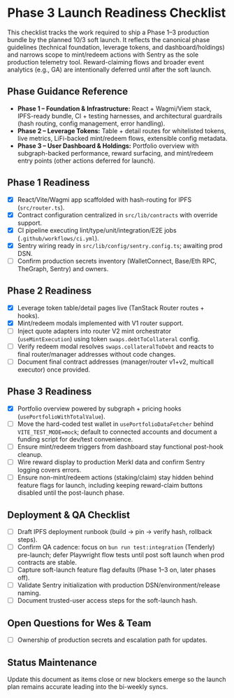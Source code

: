 # Phase 3 Launch Readiness Checklist

This checklist tracks the work required to ship a Phase 1–3 production bundle by the planned 10/3 soft launch. It reflects the canonical phase guidelines (technical foundation, leverage tokens, and dashboard/holdings) and narrows scope to mint/redeem actions with Sentry as the sole production telemetry tool. Reward-claiming flows and broader event analytics (e.g., GA) are intentionally deferred until after the soft launch.

## Phase Guidance Reference
- **Phase 1 – Foundation & Infrastructure:** React + Wagmi/Viem stack, IPFS-ready bundle, CI + testing harnesses, and architectural guardrails (hash routing, config management, error handling).
- **Phase 2 – Leverage Tokens:** Table + detail routes for whitelisted tokens, live metrics, LiFi-backed mint/redeem flows, extensible config metadata.
- **Phase 3 – User Dashboard & Holdings:** Portfolio overview with subgraph-backed performance, reward surfacing, and mint/redeem entry points (other actions deferred for launch).

## Phase 1 Readiness
- [x] React/Vite/Wagmi app scaffolded with hash-routing for IPFS (`src/router.ts`).
- [x] Contract configuration centralized in `src/lib/contracts` with override support.
- [x] CI pipeline executing lint/type/unit/integration/E2E jobs (`.github/workflows/ci.yml`).
- [x] Sentry wiring ready in `src/lib/config/sentry.config.ts`; awaiting prod DSN.
- [ ] Confirm production secrets inventory (WalletConnect, Base/Eth RPC, TheGraph, Sentry) and owners.

## Phase 2 Readiness
- [x] Leverage token table/detail pages live (TanStack Router routes + hooks).
- [x] Mint/redeem modals implemented with V1 router support.
- [ ] Inject quote adapters into router V2 mint orchestrator (`useMintExecution`) using token `swaps.debtToCollateral` config.
- [ ] Verify redeem modal resolves `swaps.collateralToDebt` and reacts to final router/manager addresses without code changes.
- [ ] Document final contract addresses (manager/router v1+v2, multicall executor) once provided.

## Phase 3 Readiness
- [x] Portfolio overview powered by subgraph + pricing hooks (`usePortfolioWithTotalValue`).
- [ ] Move the hard-coded test wallet in `usePortfolioDataFetcher` behind `VITE_TEST_MODE=mock`; default to connected accounts and document a funding script for dev/test convenience.
- [ ] Ensure mint/redeem triggers from dashboard stay functional post-hook cleanup.
- [ ] Wire reward display to production Merkl data and confirm Sentry logging covers errors.
- [ ] Ensure non-mint/redeem actions (staking/claim) stay hidden behind feature flags for launch, including keeping reward-claim buttons disabled until the post-launch phase.

## Deployment & QA Checklist
- [ ] Draft IPFS deployment runbook (build → pin → verify hash, rollback steps).
- [ ] Confirm QA cadence: focus on `bun run test:integration` (Tenderly) pre-launch; defer Playwright flow tests until post soft launch when prod contracts are stable.
- [ ] Capture soft-launch feature flag defaults (Phase 1–3 on, later phases off).
- [ ] Validate Sentry initialization with production DSN/environment/release naming.
- [ ] Document trusted-user access steps for the soft-launch hash.

## Open Questions for Wes & Team
- [ ] Ownership of production secrets and escalation path for updates.

## Status Maintenance
Update this document as items close or new blockers emerge so the launch plan remains accurate leading into the bi-weekly syncs.
